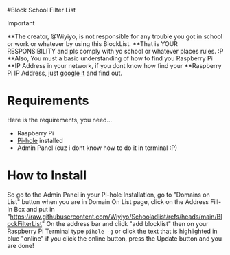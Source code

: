#Block School Filter List
> [!IMPORTANT]
>**The creator, @Wiyiyo, is not responsible for any trouble you got in school or work or whatever by using this BlockList.
>**That is YOUR RESPONSIBILITY and pls comply with yo school or whatever places rules. :P
>**Also, You must a basic understanding of how to find you Raspberry Pi
>**IP Address in your network, if you dont know how find your
>**Raspberry Pi IP Address, just [google it](https://letmegooglethat.com/?q=how+to+find+your+Raspberry+Pi+IP+Address) and find out.
# Requirements
Here is the requirements, you need...

* Raspberry Pi
* [Pi-hole](https://pi-hole.net/) installed
* Admin Panel (cuz i dont know how to do it in terminal :P)


# How to Install

So go to the Admin Panel in your Pi-hole Installation,
go to "Domains on List" button
when you are in Domain On List page, click on the Address Fill-In Box and put in "https://raw.githubusercontent.com/Wiyiyo/Schooladlist/refs/heads/main/BlockFilterList"
On the address bar and click "add blocklist"
then on your Raspberry Pi Terminal
type `pihole -g` or click the text that is highlighted in blue "online"
if you click the online button, press the Update button and you are done!
